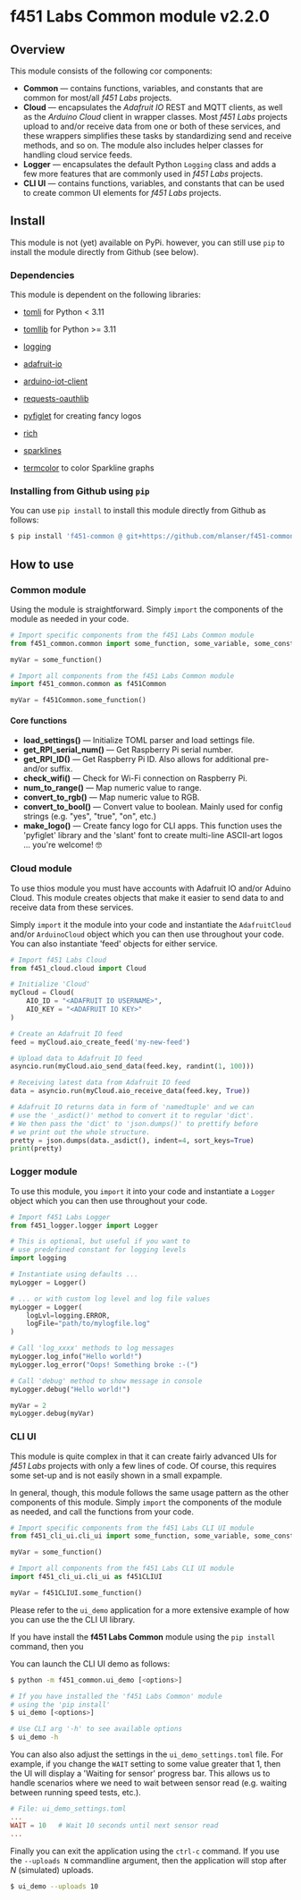 # f451 Labs Common module v2.2.0

## Overview

This module consists of the following cor components:

- **Common** — contains functions, variables, and constants that are common for most/all *f451 Labs* projects.
- **Cloud** — encapsulates the *Adafruit IO* REST and MQTT clients, as well as the *Arduino Cloud* client in wrapper classes. Most *f451 Labs* projects upload to and/or receive data from one or both of these services, and these wrappers simplifies these tasks by standardizing send and receive methods, and so on. The module also includes helper classes for handling cloud service feeds.
- **Logger** — encapsulates the default Python `Logging` class and adds a few more features that are commonly used in *f451 Labs* projects.
- **CLI UI** — contains functions, variables, and constants that can be used to create common UI elements for *f451 Labs* projects.

## Install

This module is not (yet) available on PyPi. however, you can still use `pip` to install the module directly from Github (see below).

### Dependencies

This module is dependent on the following libraries:

- [tomli](https://pypi.org/project/tomli/) for Python < 3.11
- [tomllib](https://docs.python.org/3/library/tomllib.html) for Python >= 3.11

- [logging](https://docs.python.org/3/howto/logging.html)

- [adafruit-io](https://adafruit-io-python-client.readthedocs.io/en/latest/index.html)
- [arduino-iot-client](https://docs.arduino.cc/arduino-cloud/getting-started/arduino-iot-api#python)
- [requests-oauthlib](https://pypi.org/project/requests-oauthlib/)

- [pyfiglet](https://pypi.org/project/pyfiglet/) for creating fancy logos
- [rich](https://rich.readthedocs.io/en/stable/index.html)
- [sparklines](https://pypi.org/project/sparklines/)
- [termcolor](https://pypi.org/project/termcolor/) to color Sparkline graphs

### Installing from Github using `pip`

You can use `pip install` to install this module directly from Github as follows:

```bash
$ pip install 'f451-common @ git+https://github.com/mlanser/f451-common.git'
```

## How to use

### Common module

Using the module is straightforward. Simply `import` the components of the module as needed in your code.

```Python
# Import specific components from the f451 Labs Common module
from f451_common.common import some_function, some_variable, some_constant

myVar = some_function()

# Import all components from the f451 Labs Common module
import f451_common.common as f451Common

myVar = f451Common.some_function()
```

#### Core functions

- **load_settings()** — Initialize TOML parser and load settings file.
- **get_RPI_serial_num()** — Get Raspberry Pi serial number.
- **get_RPI_ID()** — Get Raspberry Pi ID. Also allows for additional pre- and/or suffix.
- **check_wifi()** — Check for Wi-Fi connection on Raspberry Pi.
- **num_to_range()** — Map numeric value to range.
- **convert_to_rgb()** — Map numeric value to RGB.
- **convert_to_bool()** — Convert value to boolean. Mainly used for config strings (e.g. "yes", "true", "on", etc.)
- **make_logo()** — Create fancy logo for CLI apps. This function uses the 'pyfiglet' library and the 'slant' font to create multi-line ASCII-art logos ... you're welcome! 🤓

### Cloud module

To use thios module you must have accounts with Adafruit IO and/or Aduino Cloud. This module creates
objects that make it easier to send data to and receive data from these services.

Simply `import` it the module into your code and instantiate the `AdafruitCloud` and/or `ArduinoCloud` object which you can then use throughout your code. You can also instantiate 'feed' objects for either service.

```Python
# Import f451 Labs Cloud
from f451_cloud.cloud import Cloud

# Initialize 'Cloud'
myCloud = Cloud(
    AIO_ID = "<ADAFRUIT IO USERNAME>", 
    AIO_KEY = "<ADAFRUIT IO KEY>"
)

# Create an Adafruit IO feed
feed = myCloud.aio_create_feed('my-new-feed')

# Upload data to Adafruit IO feed
asyncio.run(myCloud.aio_send_data(feed.key, randint(1, 100)))

# Receiving latest data from Adafruit IO feed
data = asyncio.run(myCloud.aio_receive_data(feed.key, True))

# Adafruit IO returns data in form of 'namedtuple' and we can 
# use the '_asdict()' method to convert it to regular 'dict'.
# We then pass the 'dict' to 'json.dumps()' to prettify before 
# we print out the whole structure.
pretty = json.dumps(data._asdict(), indent=4, sort_keys=True)
print(pretty)
```

### Logger module

To use this module, you `import` it into your code and instantiate a `Logger` object which you can then use throughout your code.

```Python
# Import f451 Labs Logger
from f451_logger.logger import Logger

# This is optional, but useful if you want to 
# use predefined constant for logging levels
import logging

# Instantiate using defaults ...
myLogger = Logger()

# ... or with custom log level and log file values
myLogger = Logger(
    logLvl=logging.ERROR, 
    logFile="path/to/mylogfile.log"
)

# Call 'log_xxxx' methods to log messages
myLogger.log_info("Hello world!")
myLogger.log_error("Oops! Something broke :-(")

# Call 'debug' method to show message in console
myLogger.debug("Hello world!")

myVar = 2
myLogger.debug(myVar)
```

### CLI UI

This module is quite complex in that it can create fairly advanced UIs for *f451 Labs* projects with only a few lines of code. Of course, this requires some set-up and is not easily shown in a small expample.

In general, though, this module follows the same usage pattern as the other components of this module. Simply `import` the components of the module as needed, and call the functions from your code.

```Python
# Import specific components from the f451 Labs CLI UI module
from f451_cli_ui.cli_ui import some_function, some_variable, some_constant

myVar = some_function()

# Import all components from the f451 Labs CLI UI module
import f451_cli_ui.cli_ui as f451CLIUI

myVar = f451CLIUI.some_function()
```

Please refer to the `ui_demo` application for a more extensive example of how you can use the the CLI UI library.

If you have install the **f451 Labs Common** module using the `pip install` command, then you

You can launch the CLI UI demo as follows:

```bash
$ python -m f451_common.ui_demo [<options>]

# If you have installed the 'f451 Labs Common' module 
# using the 'pip install'
$ ui_demo [<options>]

# Use CLI arg '-h' to see available options
$ ui_demo -h 
```

You can also also adjust the settings in the `ui_demo_settings.toml` file. For example, if you change the `WAIT` setting to some value greater that 1, then the UI will display a 'Waiting for sensor' progress bar. This allows us to handle scenarios where we need to wait between sensor read (e.g. waiting between running speed tests, etc.).

```toml
# File: ui_demo_settings.toml
...
WAIT = 10   # Wait 10 seconds until next sensor read
...
```

Finally you can exit the application using the `ctrl-c` command. If you use the `--uploads N` commandline argument, then the application will stop after *N* (simulated) uploads.

```bash
$ ui_demo --uploads 10
```
